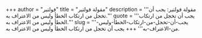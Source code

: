 +++
author = "فولتير"
title = "مقولة فولتير"
description = '''مقولة فولتير: يجب أن تخجل من ارتكاب الخطأ وليس من الاعتراف به.'''
quote = '''يجب أن تخجل من ارتكاب الخطأ وليس من الاعتراف به.'''
slug = '''يجب-أن-تخجل-من-ارتكاب-الخطأ-وليس-من-الاعتراف-به'''
+++
يجب أن تخجل من ارتكاب الخطأ وليس من الاعتراف به.
